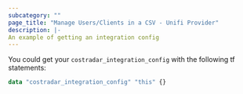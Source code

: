 ```yaml
---
subcategory: ""
page_title: "Manage Users/Clients in a CSV - Unifi Provider"
description: |-
An example of getting an integration config
---
```



You could get your `costradar_integration_config` with the following tf statements:

```terraform
data "costradar_integration_config" "this" {}
```